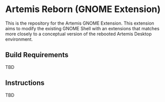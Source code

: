 # Artemis Reborn (GNOME Extension)

This is the repository for the Artemis GNOME Extension. This extension aims to modify the existing GNOME Shell with an extensions that matches more closely to a conceptual version of the rebooted Artemis Desktop environment.

## Build Requirements

TBD

## Instructions

TBD